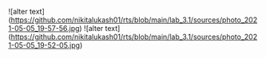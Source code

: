 ![alter text] (https://github.com/nikitalukash01/rts/blob/main/lab_3.1/sources/photo_2021-05-05_19-57-56.jpg)
![alter text] (https://github.com/nikitalukash01/rts/blob/main/lab_3.1/sources/photo_2021-05-05_19-52-05.jpg)
